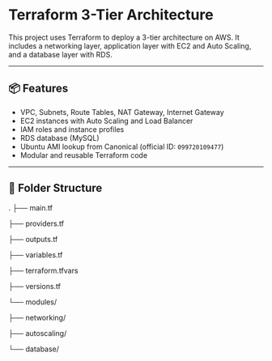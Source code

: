 # Terraform 3-Tier Architecture

This project uses Terraform to deploy a 3-tier architecture on AWS. It includes a networking layer, application layer with EC2 and Auto Scaling, and a database layer with RDS.

---

## 📦 Features

- VPC, Subnets, Route Tables, NAT Gateway, Internet Gateway
- EC2 instances with Auto Scaling and Load Balancer
- IAM roles and instance profiles
- RDS database (MySQL)
- Ubuntu AMI lookup from Canonical (official ID: `099720109477`)
- Modular and reusable Terraform code

---

## 📁 Folder Structure

.
├── main.tf

├── providers.tf

├── outputs.tf

├── variables.tf

├── terraform.tfvars

├── versions.tf

└── modules/

├── networking/

├── autoscaling/

└── database/





